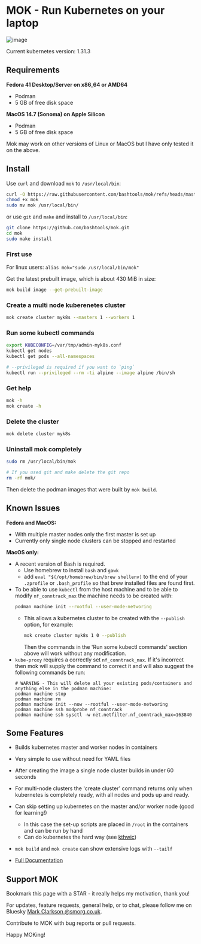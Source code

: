 # MOK - Run Kubernetes on your laptop

![image](https://github.com/user-attachments/assets/0750910e-d6da-4c65-92ea-f7bc64b116cc)


Current kubernetes version: 1.31.3

## Requirements

**Fedora 41 Desktop/Server on x86_64 or AMD64**
* Podman
* 5 GB of free disk space

**MacOS 14.7 (Sonoma) on Apple Silicon**
* Podman
* 5 GB of free disk space

Mok may work on other versions of Linux or MacOS but I have only tested it on the above.

## Install

Use `curl` and download `mok` to `/usr/local/bin`:

```bash
curl -O https://raw.githubusercontent.com/bashtools/mok/refs/heads/master/package/mok
chmod +x mok
sudo mv mok /usr/local/bin/
```

or use `git` and `make` and install to `/usr/local/bin`:

```bash
git clone https://github.com/bashtools/mok.git
cd mok
sudo make install
```

### First use

For linux users: `alias mok="sudo /usr/local/bin/mok"`

Get the latest prebuilt image, which is about 430 MiB in size:

```bash
mok build image --get-prebuilt-image
```

### Create a multi node kuberenetes cluster

```bash
mok create cluster myk8s --masters 1 --workers 1
```

### Run some kubectl commands

```bash
export KUBECONFIG=/var/tmp/admin-myk8s.conf
kubectl get nodes
kubectl get pods --all-namespaces
```

```bash
# --privileged is required if you want to `ping`
kubectl run --privileged --rm -ti alpine --image alpine /bin/sh
```

### Get help

```bash
mok -h
mok create -h
```

### Delete the cluster

```bash
mok delete cluster myk8s
```

### Uninstall mok completely

```bash
sudo rm /usr/local/bin/mok

# If you used git and make delete the git repo
rm -rf mok/
```

Then delete the podman images that were built by `mok build`.

## Known Issues

**Fedora and MacOS:**
* With multiple master nodes only the first master is set up
* Currently only single node clusters can be stopped and restarted

**MacOS only:**
* A recent version of Bash is required.
  * Use homebrew to install `bash` and `gawk`
  * add `eval "$(/opt/homebrew/bin/brew shellenv)` to the end of your `.zprofile` or `.bash_profile` so that
  brew installed files are found first.
* To be able to use `kubectl` from the host machine and to be able to modify `nf_conntrack_max` the machine needs to be created with:
  ```bash
  podman machine init --rootful --user-mode-networing
  ```
  * This allows a kubernetes cluster to be created with the `--publish` option, for example:
    ```bash
    mok create cluster myk8s 1 0 --publish
    ```
    Then the commands in the 'Run some kubectl commands' section above will work without any modification.
* `kube-proxy` requires a correctly set `nf_conntrack_max`. If it's incorrect then mok will supply the command to correct it and will also suggest the following commands be run:
    ```
    # WARNING - This will delete all your existing pods/containers and anything else in the podman machine:
    podman machine stop
    podman machine rm
    podman machine init --now --rootful --user-mode-networing
    podman machine ssh modprobe nf_conntrack
    podman machine ssh sysctl -w net.netfilter.nf_conntrack_max=163840
    ```

## Some Features

* Builds kubernetes master and worker nodes in containers
* Very simple to use without need for YAML files
* After creating the image a single node cluster builds in under 60 seconds
* For multi-node clusters the 'create cluster' command returns only when kubernetes is completely ready, with all nodes and pods up and ready.
* Can skip setting up kubernetes on the master and/or worker node (good for learning!)
  * In this case the set-up scripts are placed in `/root` in the containers and can be run by hand
  * Can do kubernetes the hard way (see [kthwic](https://github.com/my-own-kind/kubernetes-the-hard-way-in-containers))
* `mok build` and `mok create` can show extensive logs with `--tailf`

* [Full Documentation](https://github.com/bashtools/mokctl-docs/tree/master/docs)

## Support MOK

Bookmark this page with a STAR - it really helps my motivation, thank you!

For updates, feature requests, general help, or to chat, please follow me on Bluesky
[Mark Clarkson @smorg.co.uk](https://bsky.app/profile/smorg.co.uk).

Contribute to MOK with bug reports or pull requests.

Happy MOKing!
